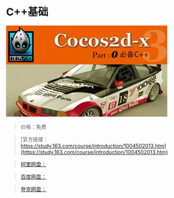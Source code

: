 # C++基础

![img](../../../assets/study163/free/B32E75EA7E24F43D2143082EA513E02C.jpg)

> 价格：免费

> [官方链接：https://study.163.com/course/introduction/1004502013.htm](https://study.163.com/course/introduction/1004502013.htm)

> [阿里网盘：]()

> [百度网盘：]()

> [夸克网盘：]()
